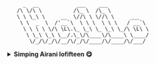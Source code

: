          _  __            ___    ___             
       /\ \/\ \          /\_ \  /\_ \            
       \ \ \_\ \     __  \//\ \ \//\ \     ___   
        \ \  _  \  /'__`\  \ \ \  \ \ \   / __`\ 
         \ \ \ \ \/\ \L\.\_ \_\ \_ \_\ \_/\ \L\ \
          \ \_\ \_\ \__/.\_\/\____\/\____\ \____/
           \/_/\/_/\/__/\/_/\/____/\/____/\/___/ 

<p align="center">
<details>
    <summary><b>Simping Airani Iofifteen 😋</b></summary>

<p align="center">
<img align="center" src="https://github.com/vcyz/vcyz/blob/main/1611902419711.png" />
<p align="center">
<img align="center" src="https://github-readme-stats.vercel.app/api?username=vcyzteen&&show_icons=true&&custom_title=Vcyzteen Github Stats&&hide_border=boolean&&theme=tokyonight" />

<img align="center" src="https://novatorem.vercel.app/api/spotify" />

<p align="center">
<img align="center" src="https://img.shields.io/github/followers/vcyzteen?color=pink&label=Followers&style=for-the-badge" />
<img align="center" src="https://img.shields.io/github/stars/vcyzteen?affiliations=OWNER&color=pink&style=for-the-badge" />

<p align="center">
<img align="center" src="https://img.shields.io/badge/-Git-black?style=flat-square&logo=git" />
<img align="center" src="https://img.shields.io/badge/-GitHub-181717?style=flat-square&logo=github" />
<img align="center" src="https://img.shields.io/badge/-GitLab-FCA121?style=flat-square&logo=gitlab" />
<img align="center" src="https://img.shields.io/badge/-BitBucket-darkblue?style=flat-square&logo=bitbucket" />
<img align="center" src="https://img.shields.io/badge/-VS%20Code-007ACC?style=flat-square&logo=visual-studio-code" />
<img align="center" src="https://img.shields.io/badge/Linux-black?style=flat-square&logo=linux" />
<img align="center" src="https://img.shields.io/badge/Android-05150C?style=flat-square&logo=android" />
<img align="center" src="https://img.shields.io/badge/Java-orange?style=flat-square&logo=java" />
<img align="center" src="https://img.shields.io/badge/Kotlin-black?style=flat-square&logo=kotlin" />
<img align="center" src="https://img.shields.io/badge/Chrome-black?style=flat-square&logo=google-chrome" />
<img align="center" src="https://img.shields.io/badge/Discord-black?style=flat-square&logo=discord" />
<img align="center" src="https://visitor-badge.laobi.icu/badge?page_id=vcyz.vcyz" />
